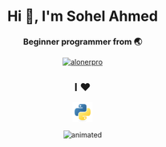 <h1 align="center">Hi 👋, I'm Sohel Ahmed</h1>
<h3 align="center">Beginner programmer from 🌏</h3>

<p align="center"> <a href="https://twitter.com/alonerpro" target="blank"><img src="https://img.shields.io/twitter/follow/alonerpro?logo=twitter&style=for-the-badge" alt="alonerpro" /></a> </p>
<h2 align="center">  I ❤️ </h2>
<p align="center"><a href="https://www.python.org" target="_blank"> <img src="https://raw.githubusercontent.com/devicons/devicon/master/icons/python/python-original.svg" alt="python" width="40" height="40"/> </a> </p>
<p align="center">
  <img src="https://media.giphy.com/media/3ohjUWTPCrfrhFPomQ/giphy.gif" alt="animated" />
</p>
